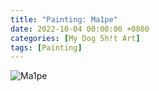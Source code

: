 ```yaml
---
title: "Painting: Ma1pe"
date: 2022-10-04 00:00:00 +0800
categories: [My Dog 5h!t Art]
tags: [Painting]
---
```


![Ma1pe](/assets/img/MyDogShitArt/Maple.png)

